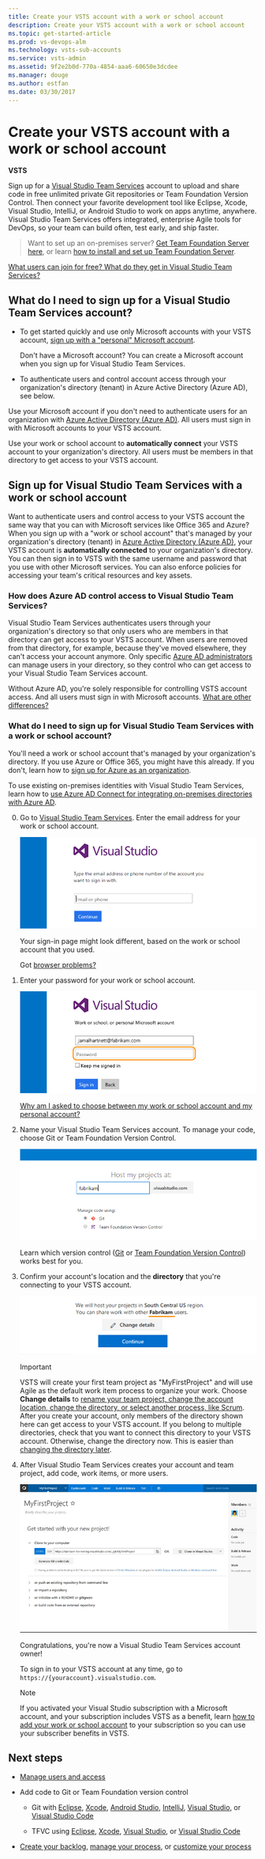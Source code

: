 ```yaml
---
title: Create your VSTS account with a work or school account
description: Create your VSTS account with a work or school account
ms.topic: get-started-article
ms.prod: vs-devops-alm
ms.technology: vsts-sub-accounts
ms.service: vsts-admin
ms.assetid: 9f2e2b0d-770a-4854-aaa6-60650e3dcdee
ms.manager: douge
ms.author: estfan
ms.date: 03/30/2017
---
```


#	Create your VSTS account with a work or school account

**VSTS**

Sign up for a [Visual Studio Team Services](https://www.visualstudio.com/products/visual-studio-team-services-vs) 
account to upload and share code in free unlimited private 
Git repositories or Team Foundation Version Control. 
Then connect your favorite development tool like Eclipse, Xcode, 
Visual Studio, IntelliJ, or Android Studio to work on apps anytime, anywhere. 
Visual Studio Team Services offers integrated, enterprise Agile tools for DevOps, 
so your team can build often, test early, and ship faster.

> Want to set up an on-premises server? 
> [Get Team Foundation Server here](https://www.visualstudio.com/products/tfs-overview-vs), 
> or learn [how to install and set up Team Foundation Server](../tfs-server/install/get-started.md). 


[What users can join for free?  What do they get in Visual Studio Team Services?](#free-users)


<a name="how-sign-up"></a>
##	What do I need to sign up for a Visual Studio Team Services account?

*	To get started quickly and use only Microsoft accounts 
	with your VSTS account, [sign up with a "personal" Microsoft account](create-account-with-personal-msa.md). 

	Don't have a Microsoft account? 
	You can create a Microsoft account 
	when you sign up for Visual Studio Team Services.

*	To authenticate users and control account access through your 
	organization's directory (tenant) in Azure Active Directory (Azure AD), see below.

Use your Microsoft account if you don't need to authenticate users 
for an organization with [Azure Active Directory (Azure AD)](https://azure.microsoft.com/en-us/documentation/articles/active-directory-whatis/). 
All users must sign in with Microsoft accounts to your VSTS account.

Use your work or school account to **automatically connect** your VSTS account to your organization's directory. 
All users must be members in that directory to get access to your VSTS account.


##	Sign up for Visual Studio Team Services with a work or school account

Want to authenticate users and control access to your VSTS account 
the same way that you can with Microsoft services like Office 365 and Azure? 
When you sign up with a "work or school account" that's managed by your 
organization's directory (tenant) in [Azure Active Directory (Azure AD)](https://azure.microsoft.com/en-us/documentation/articles/active-directory-whatis/), 
your VSTS account is **automatically connected** to your organization's directory. 
You can then sign in to VSTS with the same username and password that you use with 
other Microsoft services. You can also enforce policies for accessing your team's critical 
resources and key assets. 

###  How does Azure AD control access to Visual Studio Team Services?

Visual Studio Team Services authenticates users through your organization's directory 
so that only users who are members in that directory can get access to your VSTS account. 
When users are removed from that directory, for example, because they've moved elsewhere, 
they can't access your account anymore. Only specific 
[Azure AD administrators](https://azure.microsoft.com/en-us/documentation/articles/active-directory-assign-admin-roles/) 
can manage users in your directory, so they control who can get 
access to your Visual Studio Team Services account.

Without Azure AD, you're solely responsible for controlling 
VSTS account access. And all users must sign in with Microsoft accounts. 
[What are other differences?](#SignInAccountDifferences)

###	What do I need to sign up for Visual Studio Team Services with a work or school account?

You'll need a work or school account that's managed by your organization's directory. 
If you use Azure or Office 365, you might have this already. If you don't, learn how to 
[sign up for Azure as an organization](https://azure.microsoft.com/en-us/documentation/articles/sign-up-organization/).

To use existing on-premises identities with Visual Studio Team Services, learn how to 
[use Azure AD Connect for integrating on-premises directories with Azure AD](https://azure.microsoft.com/en-us/documentation/articles/active-directory-aadconnect/).

<a name="SignIn"></a>

0.	Go to [Visual Studio Team Services](https://go.microsoft.com/fwlink/?LinkId=307137).
Enter the email address for your work or school account.

	![Enter your email address](_img/_shared/sign-in.png)

	Your sign-in page might look different, 
	based on the work or school account that you used.

	Got [browser problems?](#browser-problems)

0.	Enter your password for your work or school account.

	![Enter your password for your work or school account](_img/_shared/sign-in-aad.png)

	[Why am I asked to choose between my work or school account and my personal account?](#ChooseOrgAcctMSAcct)

0.	Name your Visual Studio Team Services account. 
To manage your code, choose Git or Team Foundation Version Control.

	![Name your account, choose your version control](_img/sign-up-visual-studio-team-services/create-team-services-account-directory.png)

	Learn which 
	version control ([Git](../git/overview.md) 
	or [Team Foundation Version Control](../tfvc/overview.md)) 
	works best for you.

0.	Confirm your account's location and the **directory** 
that you're connecting to your VSTS account. 

	![Rename team project, change account location, or select another process](_img/sign-up-visual-studio-team-services/change-account-directory.png)

	> [!IMPORTANT]
	> VSTS will create your first team project as "MyFirstProject" and will use Agile as the default work item
	> process to organize your work. Choose **Change details** to [rename your team project, change the account location, change the
	> directory, or select another process, like Scrum](#account-location). 
	> After you create your account, only members of
	> the directory shown here can get access to your VSTS account. If you belong to multiple directories, check that you want
	> to connect this directory to your VSTS account. Otherwise, change the directory now. This is easier than [changing the
	> directory later](#ChangeDirectory).

0.	After Visual Studio Team Services creates your account and team project, 
add code, work items, or more users. 

	![Add code or work items](_img/_shared/team-project-created.png)

	Congratulations, you're now a Visual Studio Team Services account owner! 

	To sign in to your VSTS account at any time, 
	go to ```https://{youraccount}.visualstudio.com```.

	> [!NOTE]
	> If you activated your Visual Studio subscription with a Microsoft account, and your subscription includes VSTS
	> as a benefit, learn [how to add your work or school account](../billing/link-msdn-subscription-to-organizational-account-vs.md) to your
	> subscription so you can use your subscriber benefits in VSTS.

## Next steps 

*	[Manage users and access](add-account-users-assign-access-levels.md)

*	Add code to Git or Team Foundation version control

	*	Git with [Eclipse](https://java.visualstudio.com/Docs/tools/eclipse), 
	[Xcode](../git/share-your-code-in-git-xcode.md), 
	[Android Studio](http://java.visualstudio.com/Docs/tools/androidstudio), 
	[IntelliJ](http://java.visualstudio.com/Docs/tools/intelliJ), 
	[Visual Studio](../git/share-your-code-in-git-vs-2017.md), or 
	[Visual Studio Code](https://code.visualstudio.com/docs/editor/versioncontrol)

	*	TFVC using [Eclipse](https://java.visualstudio.com/Docs/tools/eclipse), 
	[Xcode](../tfvc/share-your-code-in-tfvc-xcode.md), 
	[Visual Studio](../tfvc/use-visual-studio-git.md), or 
	[Visual Studio Code](https://code.visualstudio.com/docs/editor/versioncontrol)

*	[Create your backlog](../work/backlogs/create-your-backlog.md), 
	[manage your process](../work/process/manage-process.md), 
	or [customize your process](../work/process/customize-process.md)


